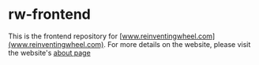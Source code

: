 # rw-frontend

This is the frontend repository for [www.reinventingwheel.com](www.reinventingwheel.com). For more details on the website, please visit the website's [about page](https://www.reinventingwheel.com/about-us)